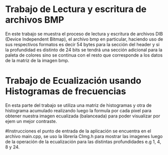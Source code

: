 # Trabajo de Lectura y escritura de archivos BMP
En este trabajo se muestra el proceso de lectura y escritura de archivos DIB (Device Independent Bitmap), el archivo bmp en particular, haciendo uso de sus respectivos formatos es decir 54 bytes para la sección del header y si la profundidad es distinto de 24 bits se tendrá una sección adicional para la paleta de colores sino se continua con el resto que corresponde a los datos de la matriz de la imagen bmp.
# Trabajo de Ecualización usando Histogramas de frecuencias
En esta parte del trabajo se utiliza una matriz de histogramas y otra de histograma acumulado realizando luego la formula por cada pixel para obtener nuestra imagen ecualizada (balanceada) para poder visualizar por ejem un mejor contraste.

#Instrucciones
el punto de entrada de la aplicación se encuentra en el archivo main.cpp, se uso la librería CImg.h para mostrar las imagenes luego de la operación de la ecualización para las distintas profundidades e.g 1, 4, 8 y 24.